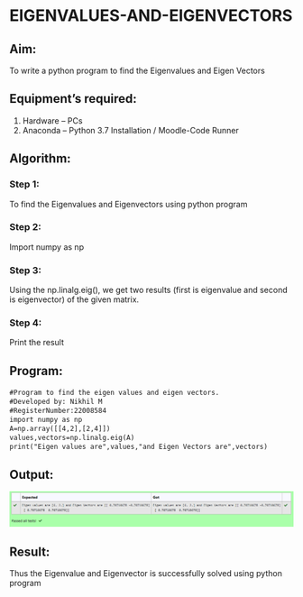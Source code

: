 # EIGENVALUES-AND-EIGENVECTORS
## Aim:
To write a python program to find the Eigenvalues and Eigen Vectors
## Equipment’s required:
1. 	Hardware – PCs
2. 	Anaconda – Python 3.7 Installation / Moodle-Code Runner
## Algorithm:
### Step 1: 
To find the Eigenvalues and Eigenvectors using python program
### Step 2:
Import numpy as np   
### Step 3: 
Using the np.linalg.eig(),  we get two results (first is eigenvalue and second is eigenvector) of the given matrix.
### Step 4: 
Print the result

## Program:
```
#Program to find the eigen values and eigen vectors.
#Developed by: Nikhil M
#RegisterNumber:22008584
import numpy as np
A=np.array([[4,2],[2,4]])
values,vectors=np.linalg.eig(A)
print("Eigen values are",values,"and Eigen Vectors are",vectors)
```
## Output:
![OUTPUT](Screenshot_20230118_085412.png)
## Result:
Thus the Eigenvalue and Eigenvector is successfully solved using python program
